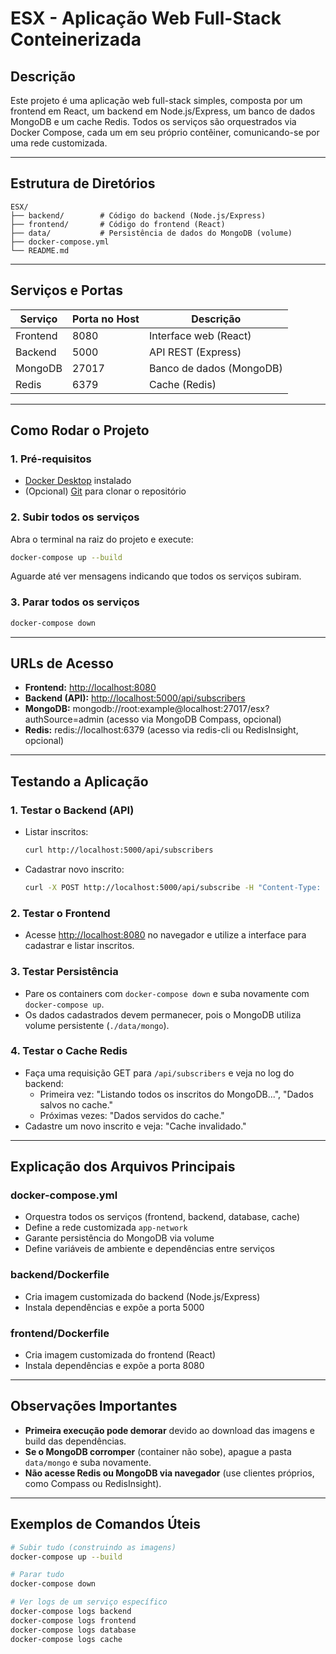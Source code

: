 # ESX - Aplicação Web Full-Stack Conteinerizada

## Descrição

Este projeto é uma aplicação web full-stack simples, composta por um frontend em React, um backend em Node.js/Express, um banco de dados MongoDB e um cache Redis. Todos os serviços são orquestrados via Docker Compose, cada um em seu próprio contêiner, comunicando-se por uma rede customizada.

---

## Estrutura de Diretórios

```
ESX/
├── backend/        # Código do backend (Node.js/Express)
├── frontend/       # Código do frontend (React)
├── data/           # Persistência de dados do MongoDB (volume)
├── docker-compose.yml
└── README.md
```

---

## Serviços e Portas

| Serviço    | Porta no Host | Descrição                                 |
|------------|--------------|-------------------------------------------|
| Frontend   | 8080         | Interface web (React)                     |
| Backend    | 5000         | API REST (Express)                        |
| MongoDB    | 27017        | Banco de dados (MongoDB)                  |
| Redis      | 6379         | Cache (Redis)                             |

---

## Como Rodar o Projeto

### 1. Pré-requisitos
- [Docker Desktop](https://www.docker.com/products/docker-desktop/) instalado
- (Opcional) [Git](https://git-scm.com/) para clonar o repositório

### 2. Subir todos os serviços
Abra o terminal na raiz do projeto e execute:

```sh
docker-compose up --build
```

Aguarde até ver mensagens indicando que todos os serviços subiram.

### 3. Parar todos os serviços

```sh
docker-compose down
```

---

## URLs de Acesso

- **Frontend:** [http://localhost:8080](http://localhost:8080)
- **Backend (API):** [http://localhost:5000/api/subscribers](http://localhost:5000/api/subscribers)
- **MongoDB:** mongodb://root:example@localhost:27017/esx?authSource=admin (acesso via MongoDB Compass, opcional)
- **Redis:** redis://localhost:6379 (acesso via redis-cli ou RedisInsight, opcional)

---

## Testando a Aplicação

### 1. Testar o Backend (API)

- Listar inscritos:
  ```sh
  curl http://localhost:5000/api/subscribers
  ```
- Cadastrar novo inscrito:
  ```sh
  curl -X POST http://localhost:5000/api/subscribe -H "Content-Type: application/json" -d '{"name":"João","email":"joao@email.com"}'
  ```

### 2. Testar o Frontend

- Acesse [http://localhost:8080](http://localhost:8080) no navegador e utilize a interface para cadastrar e listar inscritos.

### 3. Testar Persistência

- Pare os containers com `docker-compose down` e suba novamente com `docker-compose up`.
- Os dados cadastrados devem permanecer, pois o MongoDB utiliza volume persistente (`./data/mongo`).

### 4. Testar o Cache Redis

- Faça uma requisição GET para `/api/subscribers` e veja no log do backend:
  - Primeira vez: "Listando todos os inscritos do MongoDB...", "Dados salvos no cache."
  - Próximas vezes: "Dados servidos do cache."
- Cadastre um novo inscrito e veja: "Cache invalidado."

---

## Explicação dos Arquivos Principais

### docker-compose.yml
- Orquestra todos os serviços (frontend, backend, database, cache)
- Define a rede customizada `app-network`
- Garante persistência do MongoDB via volume
- Define variáveis de ambiente e dependências entre serviços

### backend/Dockerfile
- Cria imagem customizada do backend (Node.js/Express)
- Instala dependências e expõe a porta 5000

### frontend/Dockerfile
- Cria imagem customizada do frontend (React)
- Instala dependências e expõe a porta 8080

---

## Observações Importantes

- **Primeira execução pode demorar** devido ao download das imagens e build das dependências.
- **Se o MongoDB corromper** (container não sobe), apague a pasta `data/mongo` e suba novamente.
- **Não acesse Redis ou MongoDB via navegador** (use clientes próprios, como Compass ou RedisInsight).

---

## Exemplos de Comandos Úteis

```sh
# Subir tudo (construindo as imagens)
docker-compose up --build

# Parar tudo
docker-compose down

# Ver logs de um serviço específico
docker-compose logs backend
docker-compose logs frontend
docker-compose logs database
docker-compose logs cache